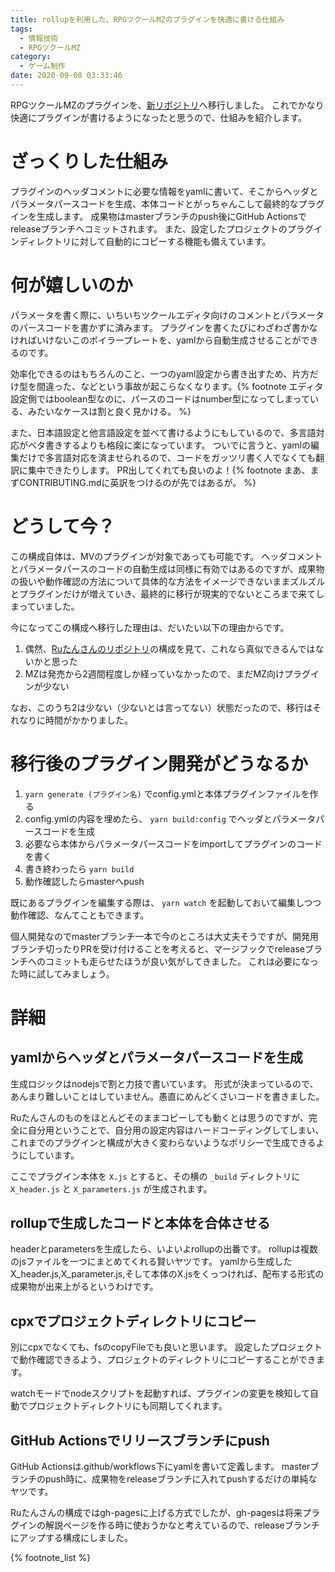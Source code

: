 ```yaml
---
title: rollupを利用した、RPGツクールMZのプラグインを快適に書ける仕組み
tags:
  - 情報技術
  - RPGツクールMZ
category:
  - ゲーム制作
date: 2020-09-08 03:33:46
---
```



RPGツクールMZのプラグインを、[新リポジトリ](https://github.com/elleonard/DarkPlasma-MZ-Plugins)へ移行しました。
これでかなり快適にプラグインが書けるようになったと思うので、仕組みを紹介します。

<!-- more -->

# ざっくりした仕組み

プラグインのヘッダコメントに必要な情報をyamlに書いて、そこからヘッダとパラメータパースコードを生成、本体コードとがっちゃんこして最終的なプラグインを生成します。
成果物はmasterブランチのpush後にGitHub Actionsでreleaseブランチへコミットされます。
また、設定したプロジェクトのプラグインディレクトリに対して自動的にコピーする機能も備えています。

# 何が嬉しいのか

パラメータを書く際に、いちいちツクールエディタ向けのコメントとパラメータのパースコードを書かずに済みます。
プラグインを書くたびにわざわざ書かなければいけないこのボイラープレートを、yamlから自動生成させることができるのです。

効率化できるのはもちろんのこと、一つのyaml設定から書き出すため、片方だけ型を間違った、などという事故が起こらなくなります。{% footnote エディタ設定側ではboolean型なのに、パースのコードはnumber型になってしまっている、みたいなケースは割と良く見かける。 %}

また、日本語設定と他言語設定を並べて書けるようにもしているので、多言語対応がベタ書きするよりも格段に楽になっています。
ついでに言うと、yamlの編集だけで多言語対応を済ませられるので、コードをガッツリ書く人でなくても翻訳に集中できたりします。
PR出してくれても良いのよ！{% footnote まあ、まずCONTRIBUTING.mdに英訳をつけるのが先ではあるが。 %}

# どうして今？

この構成自体は、MVのプラグインが対象であっても可能です。
ヘッダコメントとパラメータパースのコードの自動生成は同様に有効ではあるのですが、成果物の扱いや動作確認の方法について具体的な方法をイメージできないままズルズルとプラグインだけが増えていき、最終的に移行が現実的でないところまで来てしまっていました。

今になってこの構成へ移行した理由は、だいたい以下の理由からです。

1. 偶然、[Ruたんさんのリポジトリ](https://github.com/rutan/torigoya-rpg-maker-plugin)の構成を見て、これなら真似できるんではないかと思った
2. MZは発売から2週間程度しか経っていなかったので、まだMZ向けプラグインが少ない

なお、このうち2は少ない（少ないとは言ってない）状態だったので、移行はそれなりに時間がかかりました。

# 移行後のプラグイン開発がどうなるか

1. `yarn generate (プラグイン名)` でconfig.ymlと本体プラグインファイルを作る
2. config.ymlの内容を埋めたら、 `yarn build:config` でヘッダとパラメータパースコードを生成
3. 必要なら本体からパラメータパースコードをimportしてプラグインのコードを書く
4. 書き終わったら `yarn build`
5. 動作確認したらmasterへpush

既にあるプラグインを編集する際は、 `yarn watch` を起動しておいて編集しつつ動作確認、なんてこともできます。

個人開発なのでmasterブランチ一本で今のところは大丈夫そうですが、開発用ブランチ切ったりPRを受け付けることを考えると、マージフックでreleaseブランチへのコミットも走らせたほうが良い気がしてきました。
これは必要になった時に試してみましょう。

# 詳細

## yamlからヘッダとパラメータパースコードを生成

生成ロジックはnodejsで割と力技で書いています。
形式が決まっているので、あんまり難しいことはしていません。愚直にめんどくさいコードを書きました。

Ruたんさんのものをほとんどそのままコピーしても動くとは思うのですが、完全に自分用ということで、自分用の設定内容はハードコーディングしてしまい、これまでのプラグインと構成が大きく変わらないようなポリシーで生成できるようにしています。

ここでプラグイン本体を `X.js` とすると、その横の `_build` ディレクトリに `X_header.js` と `X_parameters.js` が生成されます。

## rollupで生成したコードと本体を合体させる

headerとparametersを生成したら、いよいよrollupの出番です。
rollupは複数のjsファイルを一つにまとめてくれる賢いヤツです。
yamlから生成したX_header.js,X_parameter.js,そして本体のX.jsをくっつければ、配布する形式の成果物が出来上がるというわけです。

## cpxでプロジェクトディレクトリにコピー

別にcpxでなくても、fsのcopyFileでも良いと思います。
設定したプロジェクトで動作確認できるよう、プロジェクトのディレクトリにコピーすることができます。

watchモードでnodeスクリプトを起動すれば、プラグインの変更を検知して自動でプロジェクトディレクトリにも同期してくれます。

## GitHub Actionsでリリースブランチにpush

GitHub Actionsは.github/workflows下にyamlを書いて定義します。
masterブランチのpush時に、成果物をreleaseブランチに入れてpushするだけの単純なヤツです。

Ruたんさんの構成ではgh-pagesに上げる方式でしたが、gh-pagesは将来プラグインの解説ページを作る時に使おうかなと考えているので、releaseブランチにアップする構成にしました。

{% footnote_list %}
